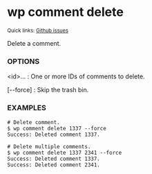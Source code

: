 # wp comment delete

<small>Quick links: <a href="https://github.com/issues?q=is%3Aopen+label%3Acommand%3Acomment-delete+sort%3Aupdated-desc+org%3Awp-cli">Github issues</a></small>

Delete a comment.

### OPTIONS

&lt;id&gt;...
: One or more IDs of comments to delete.

[\--force]
: Skip the trash bin.

### EXAMPLES

    # Delete comment.
    $ wp comment delete 1337 --force
    Success: Deleted comment 1337.

    # Delete multiple comments.
    $ wp comment delete 1337 2341 --force
    Success: Deleted comment 1337.
    Success: Deleted comment 2341.


